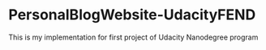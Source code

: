 # PersonalBlogWebsite-UdacityFEND
This is my implementation for first project of Udacity Nanodegree program

